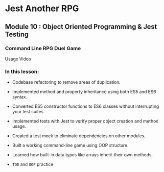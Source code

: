 # Jest Another RPG

## Module 10 : Object Oriented Programming & Jest Testing 

### Command Line RPG Duel Game

[Usage Video](https://youtu.be/5GRvfMNTn4g)

### In this lesson: 
- Codebase refactoring to remove areas of duplication. 

- Implemented method and property inheritance using both ES5 and ES6 syntax.

- Converted ES5 constructor functions to ES6 classes without interrupting your test suites.

- Implemented tests with Jest to verify proper object creation and method usage.

- Created a test mock to eliminate dependencies on other modules.

- Built a working command-line game using OOP structure.

- Learned how built-in data types like arrays inherit their own methods.

- `TDD` and `OOP` practice
